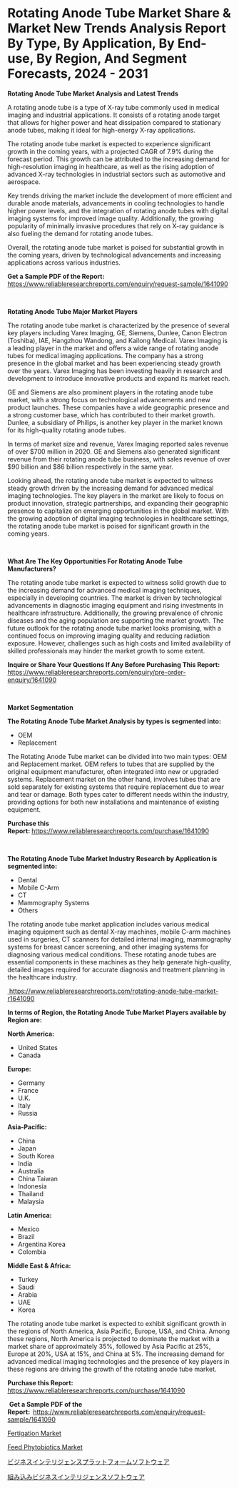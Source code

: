 <p><h1>Rotating Anode Tube Market Share & Market New Trends Analysis Report By Type, By Application, By End-use, By Region, And Segment Forecasts, 2024 - 2031</h1></p><p><strong>Rotating Anode Tube Market Analysis and Latest Trends</strong></p>
<p><p>A rotating anode tube is a type of X-ray tube commonly used in medical imaging and industrial applications. It consists of a rotating anode target that allows for higher power and heat dissipation compared to stationary anode tubes, making it ideal for high-energy X-ray applications.</p><p>The rotating anode tube market is expected to experience significant growth in the coming years, with a projected CAGR of 7.9% during the forecast period. This growth can be attributed to the increasing demand for high-resolution imaging in healthcare, as well as the rising adoption of advanced X-ray technologies in industrial sectors such as automotive and aerospace.</p><p>Key trends driving the market include the development of more efficient and durable anode materials, advancements in cooling technologies to handle higher power levels, and the integration of rotating anode tubes with digital imaging systems for improved image quality. Additionally, the growing popularity of minimally invasive procedures that rely on X-ray guidance is also fueling the demand for rotating anode tubes.</p><p>Overall, the rotating anode tube market is poised for substantial growth in the coming years, driven by technological advancements and increasing applications across various industries.</p></p>
<p><strong>Get a Sample PDF of the Report:&nbsp;</strong> <a href="https://www.reliableresearchreports.com/enquiry/request-sample/1641090">https://www.reliableresearchreports.com/enquiry/request-sample/1641090</a></p>
<p>&nbsp;</p>
<p><strong>Rotating Anode Tube Major Market Players</strong></p>
<p><p>The rotating anode tube market is characterized by the presence of several key players including Varex Imaging, GE, Siemens, Dunlee, Canon Electron (Toshiba), IAE, Hangzhou Wandong, and Kailong Medical. Varex Imaging is a leading player in the market and offers a wide range of rotating anode tubes for medical imaging applications. The company has a strong presence in the global market and has been experiencing steady growth over the years. Varex Imaging has been investing heavily in research and development to introduce innovative products and expand its market reach.</p><p>GE and Siemens are also prominent players in the rotating anode tube market, with a strong focus on technological advancements and new product launches. These companies have a wide geographic presence and a strong customer base, which has contributed to their market growth. Dunlee, a subsidiary of Philips, is another key player in the market known for its high-quality rotating anode tubes.</p><p>In terms of market size and revenue, Varex Imaging reported sales revenue of over $700 million in 2020. GE and Siemens also generated significant revenue from their rotating anode tube business, with sales revenue of over $90 billion and $86 billion respectively in the same year.</p><p>Looking ahead, the rotating anode tube market is expected to witness steady growth driven by the increasing demand for advanced medical imaging technologies. The key players in the market are likely to focus on product innovation, strategic partnerships, and expanding their geographic presence to capitalize on emerging opportunities in the global market. With the growing adoption of digital imaging technologies in healthcare settings, the rotating anode tube market is poised for significant growth in the coming years.</p></p>
<p>&nbsp;</p>
<p><strong>What Are The Key Opportunities For Rotating Anode Tube Manufacturers?</strong></p>
<p><p>The rotating anode tube market is expected to witness solid growth due to the increasing demand for advanced medical imaging techniques, especially in developing countries. The market is driven by technological advancements in diagnostic imaging equipment and rising investments in healthcare infrastructure. Additionally, the growing prevalence of chronic diseases and the aging population are supporting the market growth. The future outlook for the rotating anode tube market looks promising, with a continued focus on improving imaging quality and reducing radiation exposure. However, challenges such as high costs and limited availability of skilled professionals may hinder the market growth to some extent.</p></p>
<p><strong>Inquire or Share Your Questions If Any Before Purchasing This Report:</strong> <a href="https://www.reliableresearchreports.com/enquiry/pre-order-enquiry/1641090">https://www.reliableresearchreports.com/enquiry/pre-order-enquiry/1641090</a></p>
<p>&nbsp;</p>
<p><strong>Market Segmentation</strong></p>
<p><strong>The Rotating Anode Tube Market Analysis by types is segmented into:</strong></p>
<p><ul><li>OEM</li><li>Replacement</li></ul></p>
<p><p>The Rotating Anode Tube market can be divided into two main types: OEM and Replacement market. OEM refers to tubes that are supplied by the original equipment manufacturer, often integrated into new or upgraded systems. Replacement market on the other hand, involves tubes that are sold separately for existing systems that require replacement due to wear and tear or damage. Both types cater to different needs within the industry, providing options for both new installations and maintenance of existing equipment.</p></p>
<p><strong>Purchase this Report:&nbsp;</strong><a href="https://www.reliableresearchreports.com/purchase/1641090">https://www.reliableresearchreports.com/purchase/1641090</a></p>
<p>&nbsp;</p>
<p><strong>The Rotating Anode Tube Market Industry Research by Application is segmented into:</strong></p>
<p><ul><li>Dental</li><li>Mobile C-Arm</li><li>CT</li><li>Mammography Systems</li><li>Others</li></ul></p>
<p><p>The rotating anode tube market application includes various medical imaging equipment such as dental X-ray machines, mobile C-arm machines used in surgeries, CT scanners for detailed internal imaging, mammography systems for breast cancer screening, and other imaging systems for diagnosing various medical conditions. These rotating anode tubes are essential components in these machines as they help generate high-quality, detailed images required for accurate diagnosis and treatment planning in the healthcare industry.</p></p>
<p><a href="https://www.reliableresearchreports.com/rotating-anode-tube-market-r1641090">&nbsp;https://www.reliableresearchreports.com/rotating-anode-tube-market-r1641090</a></p>
<p><strong>In terms of Region, the Rotating Anode Tube Market Players available by Region are:</strong></p>
<p>
    <p> <strong> North America: </strong>
        <ul>
            <li>United States</li>
            <li>Canada</li>
        </ul>
        </p> 
    <p> <strong> Europe: </strong>
        <ul>
            <li>Germany</li>
            <li>France</li>
            <li>U.K.</li>
            <li>Italy</li>
            <li>Russia</li>
        </ul>
        </p> 
    <p> <strong> Asia-Pacific: </strong>
        <ul>
            <li>China</li>
            <li>Japan</li>
            <li>South Korea</li>
            <li>India</li>
            <li>Australia</li>
            <li>China Taiwan</li>
            <li>Indonesia</li>
            <li>Thailand</li>
            <li>Malaysia</li>
        </ul>
        </p> 
    <p> <strong> Latin America: </strong>
        <ul>
            <li>Mexico</li>
            <li>Brazil</li>
            <li>Argentina Korea</li>
            <li>Colombia</li>
        </ul>
        </p> 
    <p> <strong> Middle East & Africa: </strong>
        <ul>
            <li>Turkey</li>
            <li>Saudi</li>
            <li>Arabia</li>
            <li>UAE</li>
            <li>Korea</li>
        </ul>
    </p>
    </p>
<p><p>The rotating anode tube market is expected to exhibit significant growth in the regions of North America, Asia Pacific, Europe, USA, and China. Among these regions, North America is projected to dominate the market with a market share of approximately 35%, followed by Asia Pacific at 25%, Europe at 20%, USA at 15%, and China at 5%. The increasing demand for advanced medical imaging technologies and the presence of key players in these regions are driving the growth of the rotating anode tube market.</p></p>
<p><strong>Purchase this Report: </strong><a href="https://www.reliableresearchreports.com/purchase/1641090">https://www.reliableresearchreports.com/purchase/1641090</a></p>
<p>&nbsp;<strong>Get a Sample PDF of the Report:&nbsp;&nbsp;</strong><a href="https://www.reliableresearchreports.com/enquiry/request-sample/1641090">https://www.reliableresearchreports.com/enquiry/request-sample/1641090</a></p>
<p><strong></strong></p>
<p><p><a href="https://issuu.com/reportprime-2/docs/fertigation-market-size-2030.pptx">Fertigation Market</a></p><p><a href="https://issuu.com/reportprime-2/docs/feed-phytobiotics-market-size-2030.pptx">Feed Phytobiotics Market</a></p><p><a href="https://github.com/luffiazaza/Market-Research-Report-List-1/blob/main/269427737128.md">ビジネスインテリジェンスプラットフォームソフトウェア</a></p><p><a href="https://github.com/one-cool-chick/Market-Research-Report-List-1/blob/main/117921437129.md">組み込みビジネスインテリジェンスソフトウェア</a></p></p>